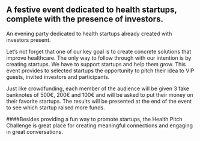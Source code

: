 ## A festive event dedicated to health startups, complete with the presence of investors.

An evening party dedicated to health startups already created with investors present.

Let’s not forget that one of our key goal is to create concrete solutions that improve healthcare. The only way to follow through with our intention is by creating startups. We have to support startups and help them grow. This event provides to selected startups the opportunity to pitch their idea to VIP guests, invited investors and participants.

Just like crowdfunding, each member of the audience will be given 3 fake banknotes of 500€, 200€ and 100€ and will be asked to put their money on their favorite startups. The results will be presented at the end of the event to see which startup raised more funds.

####Besides providing a fun way to promote startups, the Health Pitch Challenge is great place for creating meaningful connections and engaging in great conversations.

